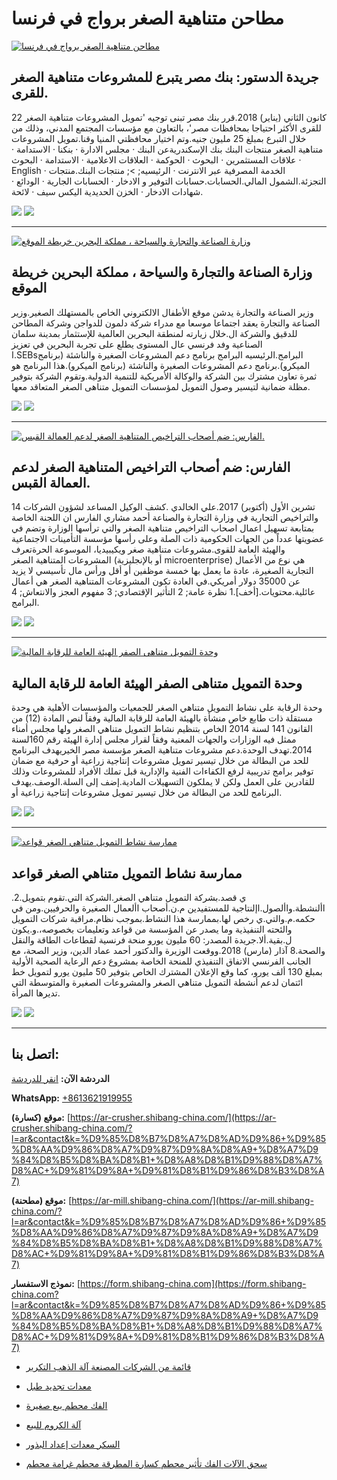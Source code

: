 # مطاحن متناهية الصغر برواج في فرنسا

<a href="https://swt.shibang-china.com/?l=ar&img&k=%D9%85%D8%B7%D8%A7%D8%AD%D9%86+%D9%85%D8%AA%D9%86%D8%A7%D9%87%D9%8A%D8%A9+%D8%A7%D9%84%D8%B5%D8%BA%D8%B1+%D8%A8%D8%B1%D9%88%D8%A7%D8%AC+%D9%81%D9%8A+%D9%81%D8%B1%D9%86%D8%B3%D8%A7" target="_blank">![مطاحن متناهية الصغر برواج في فرنسا](http://static.shibang-china.com/all-800x300/1446.jpg)</a>

## جريدة الدستور: بنك مصر يتبرع للمشروعات متناهية الصغر للقرى.
22 كانون الثاني (يناير) 2018.قرر بنك مصر تبنى توجيه &#39;تمويل المشروعات متناهية الصغر للقرى الأكثر احتياجا بمحافظات مصر&#39;، بالتعاون مع مؤسسات المجتمع المدني، وذلك من خلال التبرع بمبلغ 25 مليون جنيه.وتم اختيار محافظتي المنيا وقنا.تمويل المشروعات متناهية الصغر منتجات البنك بنك الإسكندريةعن البنك &middot; مجلس الادارة &middot; بنكنا &middot; الاستدامة &middot; علاقات المستثمرين &middot; البحوث &middot; الحوكمة &middot; العلاقات الاعلامية &middot; الاستدامة &middot; البحوث &middot; English &middot; الخدمة المصرفية عبر الانترنت &middot; الرئيسيه; &gt;; منتجات البنك.منتجات التجزئة.الشمول المالي.الحسابات.حسابات التوفير و الادخار &middot; الحسابات الجارية &middot; الودائع &middot; شهادات الادخار &middot; الخزن الحديدية اليكس سيف &middot; لائحة.


<a href="https://whatsapp.shibangsoft.com/WhatsApp.php" target="_blank" title="WhatsApp">![](http://static.shibang-china.com/icon/whatsapp.png)</a> <a href="https://swt.shibang-china.com/?l=ar&icon&k=%D9%85%D8%B7%D8%A7%D8%AD%D9%86+%D9%85%D8%AA%D9%86%D8%A7%D9%87%D9%8A%D8%A9+%D8%A7%D9%84%D8%B5%D8%BA%D8%B1+%D8%A8%D8%B1%D9%88%D8%A7%D8%AC+%D9%81%D9%8A+%D9%81%D8%B1%D9%86%D8%B3%D8%A7" target="_blank">![](http://static.shibang-china.com/icon/chat-ar.png)</a>

---

<a href="https://swt.shibang-china.com/?l=ar&img&k=%D9%85%D8%B7%D8%A7%D8%AD%D9%86+%D9%85%D8%AA%D9%86%D8%A7%D9%87%D9%8A%D8%A9+%D8%A7%D9%84%D8%B5%D8%BA%D8%B1+%D8%A8%D8%B1%D9%88%D8%A7%D8%AC+%D9%81%D9%8A+%D9%81%D8%B1%D9%86%D8%B3%D8%A7" target="_blank">![وزارة الصناعة والتجارة والسياحة ، مملكة البحرين خريطة الموقع](http://static.shibang-china.com/all-800x300/832.jpg)</a>

## وزارة الصناعة والتجارة والسياحة ، مملكة البحرين خريطة الموقع
وزير الصناعة والتجارة يدشن موقع الأطفال الالكتروني الخاص بالمستهلك الصغير.وزير الصناعة والتجارة يعقد اجتماعا موسعا مع مدراء شركة دلمون للدواجن وشركة المطاحن للدقيق والشركة ال.خلال زيارته لمنطقة البحرين العالمية للإستثمار بمدينة سلمان الصناعية وفد فرنسي عال المستوى يطلع على تجربة البحرين في تعزيز ا.SEBsالبرامج.الرئيسيه البرامج برنامج دعم المشروعات الصغيرة والناشئة (برنامج الميكرو).برنامج دعم المشروعات الصغيرة والناشئة (برنامج الميكرو).هذا البرنامج هو ثمرة تعاون مشترك بين الشركة والوكالة الأمريكية للتنمية الدولية.وتقوم الشركة بتوفير مظلة ضمانية لتيسير وصول التمويل لمؤسسات التمويل متناهى الصغر المتعاقد معها.


<a href="https://whatsapp.shibangsoft.com/WhatsApp.php" target="_blank" title="WhatsApp">![](http://static.shibang-china.com/icon/whatsapp.png)</a> <a href="https://swt.shibang-china.com/?l=ar&icon&k=%D9%85%D8%B7%D8%A7%D8%AD%D9%86+%D9%85%D8%AA%D9%86%D8%A7%D9%87%D9%8A%D8%A9+%D8%A7%D9%84%D8%B5%D8%BA%D8%B1+%D8%A8%D8%B1%D9%88%D8%A7%D8%AC+%D9%81%D9%8A+%D9%81%D8%B1%D9%86%D8%B3%D8%A7" target="_blank">![](http://static.shibang-china.com/icon/chat-ar.png)</a>

---

<a href="https://swt.shibang-china.com/?l=ar&img&k=%D9%85%D8%B7%D8%A7%D8%AD%D9%86+%D9%85%D8%AA%D9%86%D8%A7%D9%87%D9%8A%D8%A9+%D8%A7%D9%84%D8%B5%D8%BA%D8%B1+%D8%A8%D8%B1%D9%88%D8%A7%D8%AC+%D9%81%D9%8A+%D9%81%D8%B1%D9%86%D8%B3%D8%A7" target="_blank">![الفارس: ضم أصحاب التراخيص المتناهية الصغر لدعم العمالة القبس.](http://static.shibang-china.com/all-800x300/27.jpg)</a>

## الفارس: ضم أصحاب التراخيص المتناهية الصغر لدعم العمالة القبس.
14 تشرين الأول (أكتوبر) 2017.علي الخالدي .كشف الوكيل المساعد لشؤون الشركات والتراخيص التجارية في وزارة التجارة والصناعة أحمد مشاري الفارس ان اللجنة الخاصة بمتابعة تسهيل اعمال اصحاب التراخيص متناهية الصغر والتي ترأسها الوزارة وتضم في عضويتها عدداً من الجهات الحكومية ذات الصلة وعلى رأسها مؤسسة التأمينات الاجتماعية والهيئة العامة للقوى.مشروعات متناهية صغر ويكيبيديا، الموسوعة الحرةتعرف المشروعات المتناهية الصغر (أو بالإنجليزية microenterprise) هي نوع من الأعمال التجارية الصغيرة، عادة ما يعمل بها خمسة موظفين أو أقل ورأس مال تأسيسي لا يزيد عن 35000 دولار أمريكي.في العادة تكون المشروعات المتناهية الصغر هي أعمال عائلية.محتويات.[أخف].1 نظرة عامة; 2 التأثير الإقتصادي; 3 مفهوم العجز والانتعاش; 4 البرامج.


<a href="https://whatsapp.shibangsoft.com/WhatsApp.php" target="_blank" title="WhatsApp">![](http://static.shibang-china.com/icon/whatsapp.png)</a> <a href="https://swt.shibang-china.com/?l=ar&icon&k=%D9%85%D8%B7%D8%A7%D8%AD%D9%86+%D9%85%D8%AA%D9%86%D8%A7%D9%87%D9%8A%D8%A9+%D8%A7%D9%84%D8%B5%D8%BA%D8%B1+%D8%A8%D8%B1%D9%88%D8%A7%D8%AC+%D9%81%D9%8A+%D9%81%D8%B1%D9%86%D8%B3%D8%A7" target="_blank">![](http://static.shibang-china.com/icon/chat-ar.png)</a>

---

<a href="https://swt.shibang-china.com/?l=ar&img&k=%D9%85%D8%B7%D8%A7%D8%AD%D9%86+%D9%85%D8%AA%D9%86%D8%A7%D9%87%D9%8A%D8%A9+%D8%A7%D9%84%D8%B5%D8%BA%D8%B1+%D8%A8%D8%B1%D9%88%D8%A7%D8%AC+%D9%81%D9%8A+%D9%81%D8%B1%D9%86%D8%B3%D8%A7" target="_blank">![وحدة التمويل متناهى الصفر الهيئة العامة للرقابة المالية](http://static.shibang-china.com/all-800x300/344.jpg)</a>

## وحدة التمويل متناهى الصفر الهيئة العامة للرقابة المالية
وحدة الرقابة على نشاط التمويل متناهي الصغر للجمعيات والمؤسسات الأهلية هي وحدة مستقلة ذات طابع خاص منشأة بالهيئة العامة للرقابة المالية وفقاً لنص المادة (12) من القانون 141 لسنة 2014 الخاص بتنظيم نشاط التمويل متناهي الصغر ولها مجلس أمناء ممثل فيه الوزارات والجهات المعنية وفقاً لقرار مجلس إدارة الهيئة رقم 160لسنة 2014.تهدف الوحدة.دعم مشروعات متناهية الصغر مؤسسة مصر الخيريهدف البرنامج للحد من البطالة من خلال تيسير تمويل مشروعات إنتاجية زراعية أو حرفية مع ضمان توفير برامج تدريبية لرفع الكفاءات الفنية والإدارية قبل تملك الأفراد للمشروعات وذلك للقادرين على العمل ولكن لا يملكون التسهيلات المادية.إضف إلى السلة.الوصف.يهدف البرنامج للحد من البطالة من خلال تيسير تمويل مشروعات إنتاجية زراعية أو.


<a href="https://whatsapp.shibangsoft.com/WhatsApp.php" target="_blank" title="WhatsApp">![](http://static.shibang-china.com/icon/whatsapp.png)</a> <a href="https://swt.shibang-china.com/?l=ar&icon&k=%D9%85%D8%B7%D8%A7%D8%AD%D9%86+%D9%85%D8%AA%D9%86%D8%A7%D9%87%D9%8A%D8%A9+%D8%A7%D9%84%D8%B5%D8%BA%D8%B1+%D8%A8%D8%B1%D9%88%D8%A7%D8%AC+%D9%81%D9%8A+%D9%81%D8%B1%D9%86%D8%B3%D8%A7" target="_blank">![](http://static.shibang-china.com/icon/chat-ar.png)</a>

---

<a href="https://swt.shibang-china.com/?l=ar&img&k=%D9%85%D8%B7%D8%A7%D8%AD%D9%86+%D9%85%D8%AA%D9%86%D8%A7%D9%87%D9%8A%D8%A9+%D8%A7%D9%84%D8%B5%D8%BA%D8%B1+%D8%A8%D8%B1%D9%88%D8%A7%D8%AC+%D9%81%D9%8A+%D9%81%D8%B1%D9%86%D8%B3%D8%A7" target="_blank">![ممارسة نشاط التمويل متناهي الصغر قواعد](http://static.shibang-china.com/all-800x300/193.jpg)</a>

## ممارسة نشاط التمويل متناهي الصغر قواعد
.2.ي قصد.بشركة التمويل متناهي الصغر.الشركة التي.تقوم بتمويل األنشطة.واألصول.اإلنتاجية للمستفيدين م.ن.أصحاب األعمال الصغيرة والحرفيين.ومن في حكمه.م.والتي.ي رخص لها.بممارسة هذا النشاط.بموجب نظام.مراقبة شركات التمويل والئحته التنفيذية وما يصدر عن المؤسسة من قواعد وتعليمات بخصوصه،.و.يكون ل.بقية.ألا.جريدة المصدر: 60 مليون يورو منحة فرنسية لقطاعات الطاقة والنقل والصحة.8 آذار (مارس) 2018.ووقعت الوزيرة والدكتور أحمد عماد الدين، وزير الصحة، مع الجانب الفرنسي الاتفاق التنفيذي للمنحة الخاصة بمشروع دعم الرعاية الصحية الأولية بمبلغ 130 ألف يورو، كما وقع الإعلان المشترك الخاص بتوفير 50 مليون يورو لتمويل خط ائتمان لدعم أنشطة التمويل متناهي الصغر والمشروعات الصغيرة والمتوسطة التي تديرها المرأة.


<a href="https://whatsapp.shibangsoft.com/WhatsApp.php" target="_blank" title="WhatsApp">![](http://static.shibang-china.com/icon/whatsapp.png)</a> <a href="https://swt.shibang-china.com/?l=ar&icon&k=%D9%85%D8%B7%D8%A7%D8%AD%D9%86+%D9%85%D8%AA%D9%86%D8%A7%D9%87%D9%8A%D8%A9+%D8%A7%D9%84%D8%B5%D8%BA%D8%B1+%D8%A8%D8%B1%D9%88%D8%A7%D8%AC+%D9%81%D9%8A+%D9%81%D8%B1%D9%86%D8%B3%D8%A7" target="_blank">![](http://static.shibang-china.com/icon/chat-ar.png)</a>

---
## اتصل بنا:

**الدردشة الآن:** [انقر للدردشة](https://swt.shibang-china.com?l=ar&contact&k=%D9%85%D8%B7%D8%A7%D8%AD%D9%86+%D9%85%D8%AA%D9%86%D8%A7%D9%87%D9%8A%D8%A9+%D8%A7%D9%84%D8%B5%D8%BA%D8%B1+%D8%A8%D8%B1%D9%88%D8%A7%D8%AC+%D9%81%D9%8A+%D9%81%D8%B1%D9%86%D8%B3%D8%A7)

**WhatsApp:**  [+8613621919955](https://whatsapp.shibangsoft.com/WhatsApp.php)

**موقع (كسارة):** [https://ar-crusher.shibang-china.com/](https://ar-crusher.shibang-china.com/?l=ar&contact&k=%D9%85%D8%B7%D8%A7%D8%AD%D9%86+%D9%85%D8%AA%D9%86%D8%A7%D9%87%D9%8A%D8%A9+%D8%A7%D9%84%D8%B5%D8%BA%D8%B1+%D8%A8%D8%B1%D9%88%D8%A7%D8%AC+%D9%81%D9%8A+%D9%81%D8%B1%D9%86%D8%B3%D8%A7)

**موقع (مطحنة):** [https://ar-mill.shibang-china.com/](https://ar-mill.shibang-china.com/?l=ar&contact&k=%D9%85%D8%B7%D8%A7%D8%AD%D9%86+%D9%85%D8%AA%D9%86%D8%A7%D9%87%D9%8A%D8%A9+%D8%A7%D9%84%D8%B5%D8%BA%D8%B1+%D8%A8%D8%B1%D9%88%D8%A7%D8%AC+%D9%81%D9%8A+%D9%81%D8%B1%D9%86%D8%B3%D8%A7)

**نموذج الاستفسار:** [https://form.shibang-china.com](https://form.shibang-china.com?l=ar&contact&k=%D9%85%D8%B7%D8%A7%D8%AD%D9%86+%D9%85%D8%AA%D9%86%D8%A7%D9%87%D9%8A%D8%A9+%D8%A7%D9%84%D8%B5%D8%BA%D8%B1+%D8%A8%D8%B1%D9%88%D8%A7%D8%AC+%D9%81%D9%8A+%D9%81%D8%B1%D9%86%D8%B3%D8%A7)

* [قائمة من الشركات المصنعة آلة الذهب التكرير](../28/%D9%82%D8%A7%D8%A6%D9%85%D8%A9%20%D9%85%D9%86%20%D8%A7%D9%84%D8%B4%D8%B1%D9%83%D8%A7%D8%AA%20%D8%A7%D9%84%D9%85%D8%B5%D9%86%D8%B9%D8%A9%20%D8%A2%D9%84%D8%A9%20%D8%A7%D9%84%D8%B0%D9%87%D8%A8%20%D8%A7%D9%84%D8%AA%D9%83%D8%B1%D9%8A%D8%B1.md)

* [معدات تجديد طبل](../30/%D9%85%D8%B9%D8%AF%D8%A7%D8%AA%20%D8%AA%D8%AC%D8%AF%D9%8A%D8%AF%20%D8%B7%D8%A8%D9%84.md)

* [الفك محطم بيع صغيرة](../30/%D8%A7%D9%84%D9%81%D9%83%20%D9%85%D8%AD%D8%B7%D9%85%20%D8%A8%D9%8A%D8%B9%20%D8%B5%D8%BA%D9%8A%D8%B1%D8%A9.md)

* [آلة الكروم للبيع](../27/%D8%A2%D9%84%D8%A9%20%D8%A7%D9%84%D9%83%D8%B1%D9%88%D9%85%20%D9%84%D9%84%D8%A8%D9%8A%D8%B9.md)

* [السكر معدات إعداد البذور](../27/%D8%A7%D9%84%D8%B3%D9%83%D8%B1%20%D9%85%D8%B9%D8%AF%D8%A7%D8%AA%20%D8%A5%D8%B9%D8%AF%D8%A7%D8%AF%20%D8%A7%D9%84%D8%A8%D8%B0%D9%88%D8%B1.md)

* [سحق الآلات الفك تأثير محطم كسارة المطرقة محطم غرامة محطم](../30/%D8%B3%D8%AD%D9%82%20%D8%A7%D9%84%D8%A2%D9%84%D8%A7%D8%AA%20%D8%A7%D9%84%D9%81%D9%83%20%D8%AA%D8%A3%D8%AB%D9%8A%D8%B1%20%D9%85%D8%AD%D8%B7%D9%85%20%D9%83%D8%B3%D8%A7%D8%B1%D8%A9%20%D8%A7%D9%84%D9%85%D8%B7%D8%B1%D9%82%D8%A9%20%D9%85%D8%AD%D8%B7%D9%85%20%D8%BA%D8%B1%D8%A7%D9%85%D8%A9%20%D9%85%D8%AD%D8%B7%D9%85.md)